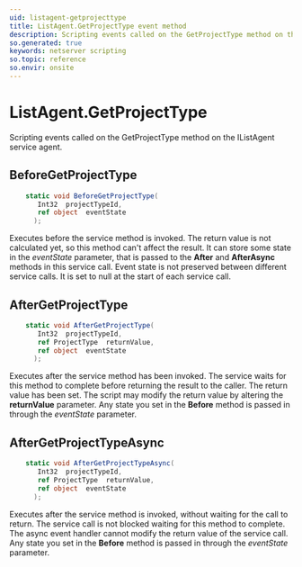 ```yaml
---
uid: listagent-getprojecttype
title: ListAgent.GetProjectType event method
description: Scripting events called on the GetProjectType method on the ListAgent service agent.
so.generated: true
keywords: netserver scripting
so.topic: reference
so.envir: onsite
---
```

# ListAgent.GetProjectType

Scripting events called on the <see cref='M:IListAgent.GetProjectType'>GetProjectType</see> method on the <see cref='IListAgent'>IListAgent</see>  service agent.

## BeforeGetProjectType
```cs
    static void BeforeGetProjectType(
       Int32  projectTypeId,
       ref object  eventState
      );
```
Executes before the service method is invoked.
The return value is not calculated yet, so this method can't affect the result.
It can store some state in the *eventState* parameter, that is passed to the **After** and **AfterAsync** methods in this service call.
Event state is not preserved between different service calls. It is set to null at the start of each service call.
## AfterGetProjectType
```cs
    static void AfterGetProjectType(
       Int32  projectTypeId,
       ref ProjectType  returnValue,
       ref object  eventState
      );
```
Executes after the service method has been invoked. The service waits for this method to complete before returning the result to the caller.
The return value has been set. The script may modify the return value by altering the **returnValue** parameter.
Any state you set in the **Before** method is passed in through the *eventState* parameter.
## AfterGetProjectTypeAsync
```cs
    static void AfterGetProjectTypeAsync(
       Int32  projectTypeId,
       ref ProjectType  returnValue,
       ref object  eventState
      );
```
Executes after the service method is invoked, without waiting for the call to return.
The service call is not blocked waiting for this method to complete.
The async event handler cannot modify the return value of the service call.
Any state you set in the **Before** method is passed in through the *eventState* parameter.

